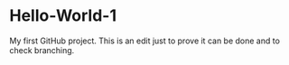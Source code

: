# Hello-World-1
My first GitHub project.
This is an edit just to prove it can be done and to check branching.

